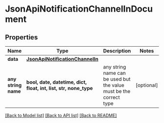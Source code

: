 # JsonApiNotificationChannelInDocument


## Properties
Name | Type | Description | Notes
------------ | ------------- | ------------- | -------------
**data** | [**JsonApiNotificationChannelIn**](JsonApiNotificationChannelIn.md) |  | 
**any string name** | **bool, date, datetime, dict, float, int, list, str, none_type** | any string name can be used but the value must be the correct type | [optional]

[[Back to Model list]](../README.md#documentation-for-models) [[Back to API list]](../README.md#documentation-for-api-endpoints) [[Back to README]](../README.md)


